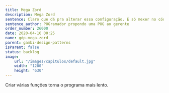 ```yaml
---
title: Mega Zord
description: Mega Zord
sentence: Claro que dá pra alterar essa configuração. É só mexer no código!
sentence_author: POGramador propondo uma POG ao gerente
order_number: 26000
date: 2020-04-16 00:25
name: gdp-mega-zord
parent: gambi-design-patterns
isParent: false
status: backlog
image:
    url: "/images/capitulos/default.jpg"
    width: "1200"
    height: "630"
---
```

Criar várias funções torna o programa mais lento.
